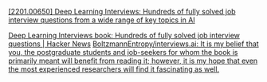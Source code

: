 
[[2201.00650] Deep Learning Interviews: Hundreds of fully solved job interview questions from a wide range of key topics in AI](https://arxiv.org/abs/2201.00650)

[Deep Learning Interviews book: Hundreds of fully solved job interview questions | Hacker News](https://news.ycombinator.com/item?id=29876742)
[BoltzmannEntropy/interviews.ai: It is my belief that you, the postgraduate students and job-seekers for whom the book is primarily meant will benefit from reading it; however, it is my hope that even the most experienced researchers will find it fascinating as well.](https://github.com/BoltzmannEntropy/interviews.ai)
